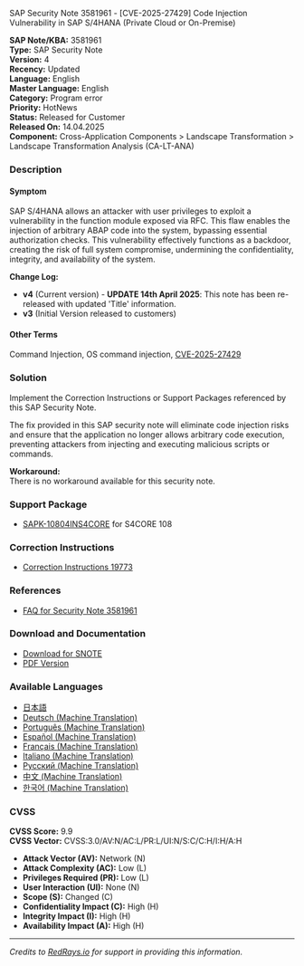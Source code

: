 SAP Security Note 3581961 - [CVE-2025-27429] Code Injection Vulnerability in SAP S/4HANA (Private Cloud or On-Premise)

**SAP Note/KBA:** 3581961  
**Type:** SAP Security Note  
**Version:** 4  
**Recency:** Updated  
**Language:** English  
**Master Language:** English  
**Category:** Program error  
**Priority:** HotNews  
**Status:** Released for Customer  
**Released On:** 14.04.2025  
**Component:** Cross-Application Components > Landscape Transformation > Landscape Transformation Analysis (CA-LT-ANA)

### **Description**
#### Symptom
SAP S/4HANA allows an attacker with user privileges to exploit a vulnerability in the function module exposed via RFC. This flaw enables the injection of arbitrary ABAP code into the system, bypassing essential authorization checks. This vulnerability effectively functions as a backdoor, creating the risk of full system compromise, undermining the confidentiality, integrity, and availability of the system.

**Change Log:**
- **v4** (Current version) - **UPDATE 14th April 2025**: This note has been re-released with updated 'Title' information.
- **v3** (Initial Version released to customers)

#### Other Terms
Command Injection, OS command injection, [CVE-2025-27429](https://www.cve.org/CVERecord/SearchResults?query=CVE-2025-27429)

### **Solution**
Implement the Correction Instructions or Support Packages referenced by this SAP Security Note.

The fix provided in this SAP security note will eliminate code injection risks and ensure that the application no longer allows arbitrary code execution, preventing attackers from injecting and executing malicious scripts or commands.

**Workaround:**  
There is no workaround available for this security note.

### **Support Package**
- [SAPK-10804INS4CORE](https://me.sap.com/supportpackage/SAPK-10804INS4CORE) for S4CORE 108

### **Correction Instructions**
- [Correction Instructions 19773](https://me.sap.com/corrins/0003581961/19773)

### **References**
- [FAQ for Security Note 3581961](https://me.sap.com/notes/3587412)

### **Download and Documentation**
- [Download for SNOTE](https://notesdownloads.sap.com/note/0040000000380922025)
- [PDF Version](https://userapps.support.sap.com/sap/support/sfm/notes/print/0003581961?language=en-US&token=170D1A013DEECD76A7525518DFB36175)

### **Available Languages**
- [日本語](https://me.sap.com/notes/0003581961/J)
- [Deutsch (Machine Translation)](https://me.sap.com/notes/0003581961/D)
- [Português (Machine Translation)](https://me.sap.com/notes/0003581961/P)
- [Español (Machine Translation)](https://me.sap.com/notes/0003581961/S)
- [Français (Machine Translation)](https://me.sap.com/notes/0003581961/F)
- [Italiano (Machine Translation)](https://me.sap.com/notes/0003581961/I)
- [Русский (Machine Translation)](https://me.sap.com/notes/0003581961/R)
- [中文 (Machine Translation)](https://me.sap.com/notes/0003581961/1)
- [한국어 (Machine Translation)](https://me.sap.com/notes/0003581961/3)

### **CVSS**
**CVSS Score:** 9.9  
**CVSS Vector:** CVSS:3.0/AV:N/AC:L/PR:L/UI:N/S:C/C:H/I:H/A:H  
- **Attack Vector (AV):** Network (N)  
- **Attack Complexity (AC):** Low (L)  
- **Privileges Required (PR):** Low (L)  
- **User Interaction (UI):** None (N)  
- **Scope (S):** Changed (C)  
- **Confidentiality Impact (C):** High (H)  
- **Integrity Impact (I):** High (H)  
- **Availability Impact (A):** High (H)

---

*Credits to [RedRays.io](https://redrays.io) for support in providing this information.*